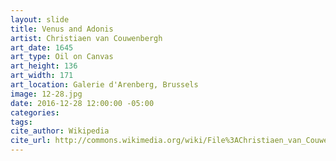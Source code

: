 ```yaml
---
layout: slide
title: Venus and Adonis
artist: Christiaen van Couwenbergh
art_date: 1645
art_type: Oil on Canvas
art_height: 136
art_width: 171
art_location: Galerie d'Arenberg, Brussels
image: 12-28.jpg
date: 2016-12-28 12:00:00 -05:00
categories:
tags:
cite_author: Wikipedia
cite_url: http://commons.wikimedia.org/wiki/File%3AChristiaen_van_Couwenbergh_-_Venus_and_Adonis_-_WGA05572.jpg
---
```

